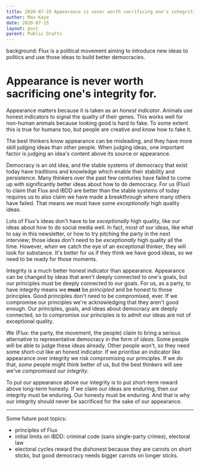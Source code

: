 ```yaml
---
title: 2020-07-15 Appearance is never worth sacrificing one's integrity for.
author: Max Kaye
date: 2020-07-15
layout: post
parent: Public Drafts
---
```


background: Flux is a political movement aiming to introduce new ideas to politics and use those ideas to build better democracies.

# Appearance is never worth sacrificing one's integrity for.

Appearance matters because it is taken as an *honest indicator*. Animals use honest indicators to signal the quality of their genes. This works well for non-human animals because looking good is hard to fake. To some extent this is true for humans too, but people are creative and know how to fake it.

The best thinkers know appearance can be misleading, and they have more skill judging ideas than other people. When judging ideas, one important factor is judging an idea's content above its source or appearance.

Democracy is an old idea, and the stable systems of democracy that exist today have traditions and knowledge which enable their stability and persistence. Many thinkers over the past few centuries have failed to come up with significantly better ideas about how to do democracy. For us (Flux) to claim that Flux and IBDD are better than the stable systems of today requires us to also claim we have made a breakthrough where many others have failed. That means we must have some *exceptionally* high quality ideas.

Lots of Flux's ideas don't have to be *exceptionally* high quality, like our ideas about how to do social media well. In fact, most of our ideas, like what to say in this newsletter, or how to try pitching the party in the next interview; those ideas don't need to be *exceptionally* high quality all the time. However, *when* we catch the eye of an exceptional thinker, they will look for substance. It's better for us if they think we have good ideas, so we need to be ready for those moments.

Integrity is a much better honest indicator than appearance. Appearance can be changed by ideas that aren't deeply connected to one's goals, but our principles *must* be deeply connected to our goals. For us, as a party, to have integrity means we **must** be *principled* and be honest to those principles. Good principles don't need to be compromised, ever. If we compromise our principles we're acknowledging that they aren't good enough. Our principles, goals, and ideas about democracy are deeply connected, so to compromise our principles is to admit our ideas are not of exceptional quality.

We (Flux: the party, the movement, the people) claim to bring a serious alternative to representative democracy in the form of *ideas*. Some people will be able to judge these ideas already. Other people won't, so they need some short-cut like an honest indicator. If we prioritise an indicator like appearance over integrity we risk compromising our principles. If we do that, *some* people might think better of us, but the best thinkers will see we've *compromised our integrity*.

To put our appearance above our integrity is to put short-term reward above long-term honesty. If we claim our ideas are enduring, then our integrity must be enduring. Our honesty must be enduring. And that is why our integrity should never be sacrificed for the sake of our appearance.

------

Some future post topics:

* principles of Flux
* initial limits on IBDD: criminal code (sans single-party crimes), electoral law
* electoral cycles reward the dishonest because they are carrots on short sticks, but good democracy needs bigger carrots on longer sticks.
